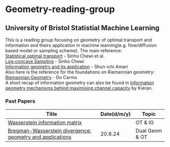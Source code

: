 # Geometry-reading-group  
## University of Bristol Statistial Machine Learning  
This is a reading group focusing on geometry of optimal transport and information and theirs application in machine learning(e.g. flow/diffusion based model or sampling scheme). The main reference:   
[Statistical optimal transport](https://arxiv.org/abs/2407.18163) -  Sinho Chewi et al.   
[Log-concave Sampling](https://chewisinho.github.io/main.pdf) - Sinho Chewi    
[Information geometry and its application](https://link.springer.com/book/10.1007/978-4-431-55978-8) - Shun-ichi Amari    
Also here is the reference for the foundations on Riemannian geometry:      
[Riemannian Geometry](https://ia800300.us.archive.org/16/items/topology-collection/Riemannian%20Geometry%20-%20M.%20doCarmo_text.pdf) - Do Carmo     
A short recap of information geometry can also be found in [Information geometry mechanisms behind maximising channel capacity](https://github.com/probabilityFLOW/Geometry-reading-group/blob/main/Mini_Project_1.4.pdf) by Kieran.

### Past Papers  

| Title | Date(d/m/y) | Topic |
|-------|------|-----|
|[Wasserstein information matrix](https://arxiv.org/abs/1910.11248)|  |OT & IG|
|[Bregman-Wasserstein divergence: geometry and applications](https://arxiv.org/pdf/2302.05833) |20.8.24 |Dual Geom & OT |
